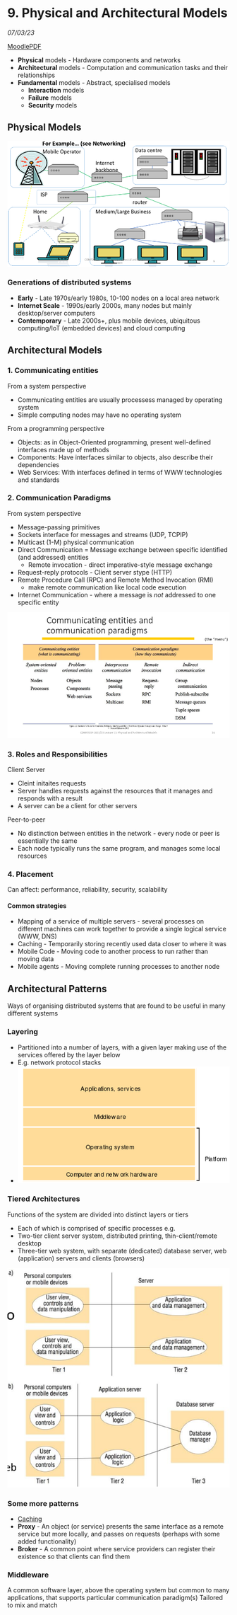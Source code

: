 # 9. Physical and Architectural Models
_07/03/23_

[MoodlePDF](https://moodle.nottingham.ac.uk/pluginfile.php/9410761/mod_page/content/1/11%20Physical%20and%20Architectural%20Models.pdf)

- **Physical** models - Hardware components and networks
- **Architectural** models - Computation and communication tasks and their relationships
- **Fundamental** models - Abstract, specialised models
	- **Interaction** models
	- **Failure** models
	- **Security** models
## Physical Models
![](../_resources/20230307111145.png)

### Generations of distributed systems
- **Early** - Late 1970s/early 1980s, 10-100 nodes on a local area network
- **Internet Scale** - 1990s/early 2000s, many nodes but mainly desktop/server computers
- **Contemporary** - Late 2000s+, plus mobile devices, ubiquitous computing/IoT (embedded devices) and cloud computing

## Architectural Models
### 1. Communicating entities
From a system perspective
- Communicating entities are usually processess managed by operating system
- Simple computing nodes may have no operating system

From a programming perspective
- Objects: as in Object-Oriented programming, present well-defined interfaces made up of methods
- Components: Have interfaces similar to objects, also describe their dependencies
- Web Services: With interfaces defined in terms of WWW technologies and standards

### 2. Communication Paradigms
From system perspective
- Message-passing primitives
- Sockets interface for messages and streams (UDP, TCPIP)
- Multicast (1-M) physical communication
- Direct Communication = Message exchange between specific identified (and addressed) entities
	- Remote invocation - direct imperative-style message exchange
- Request-reply protocols - Client server stype (HTTP)
- Remote Procedure Call (RPC) and Remote Method Invocation (RMI)
	- make remote communication like local code execution
- Internet Communication - where a message is *not* addressed to one specific entity 

![](../_resources/20230307112405.png)

### 3. Roles and Responsibilities
Client Server
- Cleint initaites requests 
- Server handles requests against the resources that it manages and responds with a result
- A server can be a client for other servers

Peer-to-peer
- No distinction between entities in the network - every node or peer is essentially the same
- Each node typically runs the same program, and manages some local resources

### 4. Placement
Can affect: performance, reliability, security, scalability
#### Common strategies
- Mapping of a service of multiple servers - several processes on different machines can work together to provide a single logical service (WWW, DNS)
- Caching - Temporarily storing recently used data closer to where it was
- Mobile Code - Moving code to another process to run rather than moving data
- Mobile agents - Moving complete running processes to another node


## Architectural Patterns
Ways of organising distributed systems that are found to be useful in many different systems

### Layering
- Partitioned into a number of layers, with a given layer making use of the services offered by the layer below
- E.g. network protocol stacks
- ![](../_resources/20230307113332.png)

### Tiered Architectures
Functions of the system are divided into distinct layers or tiers
- Each of which is comprised of specific processes
e.g. 
- Two-tier client server system, distributed printing, thin-client/remote desktop
- Three-tier web system, with separate (dedicated) database server, web (application) servers and clients (browsers)

![](../_resources/20230307113652.png)

### Some more patterns
- [Caching](#4.Placement)
- **Proxy** - An object (or service) presents the same interface as a remote service but more locally, and passes on requests (perhaps with some added functionality)
- **Broker** - A common point where service providers can register their existence so that clients can find them

### Middleware
A common software layer, above the operating system but common to many applications, that supports particular communication paradigm(s)
Tailored to mix and match